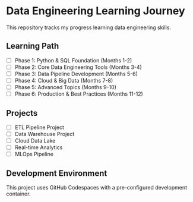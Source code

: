 # Data Engineering Learning Journey

This repository tracks my progress learning data engineering skills.

## Learning Path
- [ ] Phase 1: Python & SQL Foundation (Months 1-2)
- [ ] Phase 2: Core Data Engineering Tools (Months 3-4)
- [ ] Phase 3: Data Pipeline Development (Months 5-6)
- [ ] Phase 4: Cloud & Big Data (Months 7-8)
- [ ] Phase 5: Advanced Topics (Months 9-10)
- [ ] Phase 6: Production & Best Practices (Months 11-12)

## Projects
- [ ] ETL Pipeline Project
- [ ] Data Warehouse Project
- [ ] Cloud Data Lake
- [ ] Real-time Analytics
- [ ] MLOps Pipeline

## Development Environment
This project uses GitHub Codespaces with a pre-configured development container.
